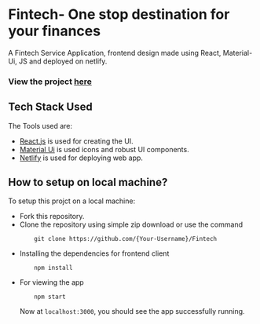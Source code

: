 # Fintech- One stop destination for your finances

A Fintech Service Application, frontend design made using React, Material-Ui, JS and deployed on netlify.

### View the project [here](https://fintechbysiva.netlify.app/ "here")
## Tech Stack Used

The Tools used are:

* [React.js](https://github.com/facebook/react "React.js + Hooks") is used for creating the UI.
* [Material Ui](https://material-ui.com/components/icons/ "Material UI") is used icons and robust UI components.
* [Netlify](https://www.netlify.com/ "Netlify") is used for deploying web app.



## How to setup on local machine?

To setup this projct on a local machine:

* Fork this repository.
* Clone the repository using simple zip download or use the command
    ```
        git clone https://github.com/{Your-Username}/Fintech
    ```
* Installing the dependencies for frontend client
    ```
        npm install
    ```    
* For viewing the app
    ```
        npm start
    ```
    Now at `localhost:3000`, you should see the app successfully running.
